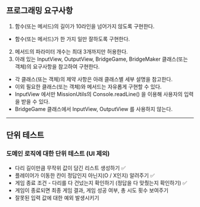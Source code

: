 ## 프로그래밍 요구사항
1. 함수(또는 메서드)의 길이가 10라인을 넘어가지 않도록 구현한다.
* 함수(또는 메서드)가 한 가지 일만 잘하도록 구현한다.
2. 메서드의 파라미터 개수는 최대 3개까지만 허용한다.
3. 아래 있는 InputView, OutputView, BridgeGame, BridgeMaker 클래스(또는 객체)의 요구사항을 참고하여 구현한다.
* 각 클래스(또는 객체)의 제약 사항은 아래 클래스별 세부 설명을 참고한다.
* 이외 필요한 클래스(또는 객체)와 메서드는 자유롭게 구현할 수 있다.
* InputView 에서만 MissionUtils의 Console.readLine() 을 이용해 사용자의 입력을 받을 수 있다.
* BridgeGame 클래스에서 InputView, OutputView 를 사용하지 않는다.

----
## 단위 테스트
### 도메인 로직에 대한 단위 테스트 (UI 제외)
* 다리 길이만큼 무작위 값이 담긴 리스트 생성하기 ✅
* 플레이어가 이동한 칸이 정답인지 아닌지(O / X인지) 알려주기 ✅
* 게임 종료 조건 - 다리를 다 건넜는지 확인하기 (정답을 다 맞췄는지 확인하기) ✅
* 게임이 종료되면 최종 게임 결과, 게임 성공 여부, 총 시도 횟수 보여주기
* 잘못된 입력 값에 대한 예외 발생시키기
